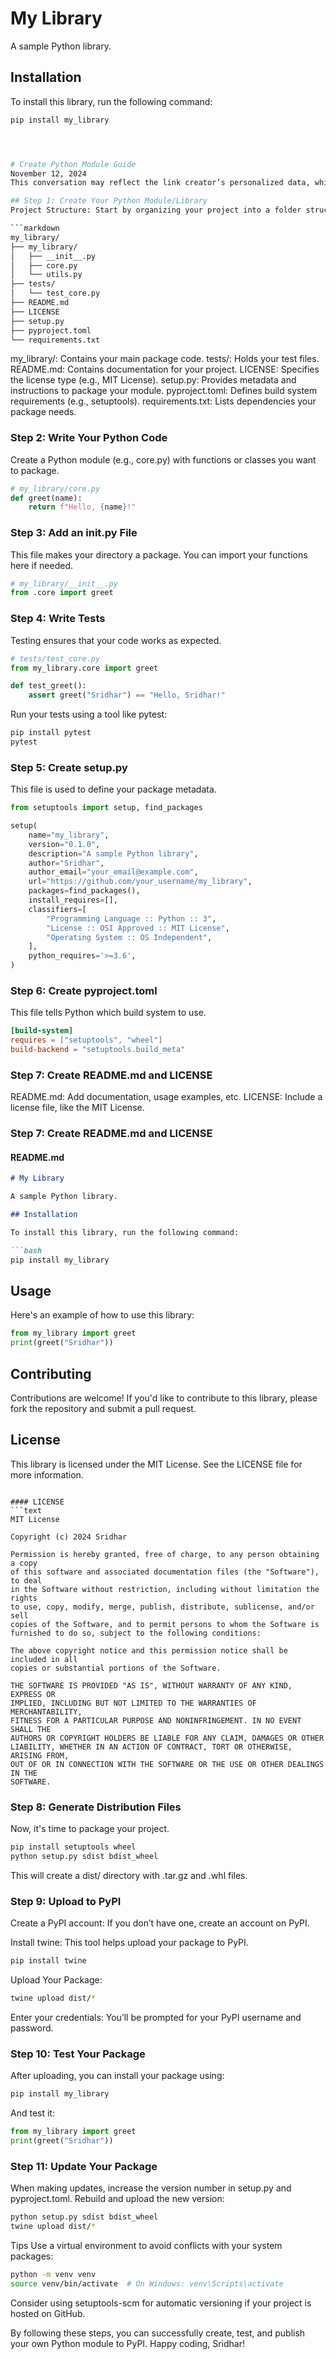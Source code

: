 
# My Library

A sample Python library.

## Installation

To install this library, run the following command:

```bash
pip install my_library




# Create Python Module Guide
November 12, 2024
This conversation may reflect the link creator’s personalized data, which isn’t shared and can meaningfully change how the model responds.

## Step 1: Create Your Python Module/Library
Project Structure: Start by organizing your project into a folder structure like this:

```markdown
my_library/
├── my_library/
│   ├── __init__.py
│   ├── core.py
│   └── utils.py
├── tests/
│   └── test_core.py
├── README.md
├── LICENSE
├── setup.py
├── pyproject.toml
└── requirements.txt
```

my_library/: Contains your main package code.
tests/: Holds your test files.
README.md: Contains documentation for your project.
LICENSE: Specifies the license type (e.g., MIT License).
setup.py: Provides metadata and instructions to package your module.
pyproject.toml: Defines build system requirements (e.g., setuptools).
requirements.txt: Lists dependencies your package needs.

### Step 2: Write Your Python Code
Create a Python module (e.g., core.py) with functions or classes you want to package.

```python
# my_library/core.py
def greet(name):
    return f"Hello, {name}!"
```

### Step 3: Add an __init__.py File
This file makes your directory a package. You can import your functions here if needed.

```python
# my_library/__init__.py
from .core import greet
```

### Step 4: Write Tests
Testing ensures that your code works as expected.

```python
# tests/test_core.py
from my_library.core import greet

def test_greet():
    assert greet("Sridhar") == "Hello, Sridhar!"
```

Run your tests using a tool like pytest:

```bash
pip install pytest
pytest
```

### Step 5: Create setup.py
This file is used to define your package metadata.

```python
from setuptools import setup, find_packages

setup(
    name="my_library",
    version="0.1.0",
    description="A sample Python library",
    author="Sridhar",
    author_email="your_email@example.com",
    url="https://github.com/your_username/my_library",
    packages=find_packages(),
    install_requires=[],
    classifiers=[
        "Programming Language :: Python :: 3",
        "License :: OSI Approved :: MIT License",
        "Operating System :: OS Independent",
    ],
    python_requires='>=3.6',
)
```

### Step 6: Create pyproject.toml
This file tells Python which build system to use.


```toml
[build-system]
requires = ["setuptools", "wheel"]
build-backend = "setuptools.build_meta"
```

### Step 7: Create README.md and LICENSE
README.md: Add documentation, usage examples, etc.
LICENSE: Include a license file, like the MIT License.
### Step 7: Create README.md and LICENSE

#### README.md
```markdown
# My Library

A sample Python library.

## Installation

To install this library, run the following command:

```bash
pip install my_library
```

## Usage

Here's an example of how to use this library:

```python
from my_library import greet
print(greet("Sridhar"))
```

## Contributing

Contributions are welcome! If you'd like to contribute to this library, please fork the repository and submit a pull request.

## License

This library is licensed under the MIT License. See the LICENSE file for more information.
```

#### LICENSE
```text
MIT License

Copyright (c) 2024 Sridhar

Permission is hereby granted, free of charge, to any person obtaining a copy
of this software and associated documentation files (the "Software"), to deal
in the Software without restriction, including without limitation the rights
to use, copy, modify, merge, publish, distribute, sublicense, and/or sell
copies of the Software, and to permit persons to whom the Software is
furnished to do so, subject to the following conditions:

The above copyright notice and this permission notice shall be included in all
copies or substantial portions of the Software.

THE SOFTWARE IS PROVIDED "AS IS", WITHOUT WARRANTY OF ANY KIND, EXPRESS OR
IMPLIED, INCLUDING BUT NOT LIMITED TO THE WARRANTIES OF MERCHANTABILITY,
FITNESS FOR A PARTICULAR PURPOSE AND NONINFRINGEMENT. IN NO EVENT SHALL THE
AUTHORS OR COPYRIGHT HOLDERS BE LIABLE FOR ANY CLAIM, DAMAGES OR OTHER
LIABILITY, WHETHER IN AN ACTION OF CONTRACT, TORT OR OTHERWISE, ARISING FROM,
OUT OF OR IN CONNECTION WITH THE SOFTWARE OR THE USE OR OTHER DEALINGS IN THE
SOFTWARE.
```

### Step 8: Generate Distribution Files
Now, it's time to package your project.

```bash
pip install setuptools wheel
python setup.py sdist bdist_wheel
```

This will create a dist/ directory with .tar.gz and .whl files.

### Step 9: Upload to PyPI
Create a PyPI account: If you don’t have one, create an account on PyPI.

Install twine: This tool helps upload your package to PyPI.

```bash
pip install twine
```

Upload Your Package:

```bash
twine upload dist/*
```

Enter your credentials: You’ll be prompted for your PyPI username and password.

### Step 10: Test Your Package
After uploading, you can install your package using:

```bash
pip install my_library
```

And test it:

```python
from my_library import greet
print(greet("Sridhar"))
```

### Step 11: Update Your Package
When making updates, increase the version number in setup.py and pyproject.toml. Rebuild and upload the new version:

```bash
python setup.py sdist bdist_wheel
twine upload dist/*
```

Tips
Use a virtual environment to avoid conflicts with your system packages:

```bash
python -m venv venv
source venv/bin/activate  # On Windows: venv\Scripts\activate
```

Consider using setuptools-scm for automatic versioning if your project is hosted on GitHub.

By following these steps, you can successfully create, test, and publish your own Python module to PyPI. Happy coding, Sridhar!